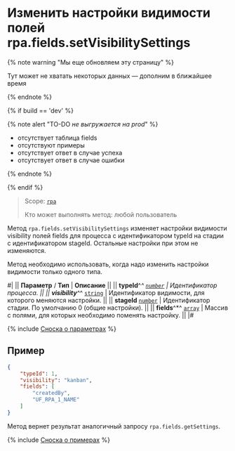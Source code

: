 # Изменить настройки видимости полей rpa.fields.setVisibilitySettings

{% note warning "Мы еще обновляем эту страницу" %}

Тут может не хватать некоторых данных — дополним в ближайшее время

{% endnote %}

{% if build == 'dev' %}

{% note alert "TO-DO _не выгружается на prod_" %}

- отсутствует таблица fields
- отсутствуют примеры
- отсутствует ответ в случае успеха
- отсутствует ответ в случае ошибки

{% endnote %}

{% endif %}

> Scope: [`rpa`](../../../scopes/permissions.md)
>
> Кто может выполнять метод: любой пользователь

Метод `rpa.fields.setVisibilitySettings` изменяет настройки видимости visibility полей fields для процесса с идентификатором typeId на стадии с идентификатором stageId. Остальные настройки при этом не изменяются.

Метод необходимо использовать, когда надо изменить настройки видимости только одного типа.

#|
|| **Параметр** / **Тип** | **Описание** ||
|| **typeId**^*^ 
[`number`](../../../data-types.md) | Идентификатор процесса. ||
|| **visibility**^*^ 
[`string`](../../../data-types.md) | Идентификатор видимости, для которого меняются настройки. ||
|| **stageId** 
[`number`](../../../data-types.md) | Идентификатор стадии. По умолчанию 0 (общие настройки). ||
|| **fields**^*^ 
[`array`](../../../data-types.md) | Массив с полями, для которых необходимо поменять настройку. ||
|#

{% include [Сноска о параметрах](../../../../_includes/required.md) %}

## Пример

```json
{
    "typeId": 1,
    "visibility": "kanban",
    "fields": [
        "createdBy", 
        "UF_RPA_1_NAME"
    ]
}
```

Метод вернет результат аналогичный запросу `rpa.fields.getSettings`.

{% include [Сноска о примерах](../../../../_includes/examples.md) %}